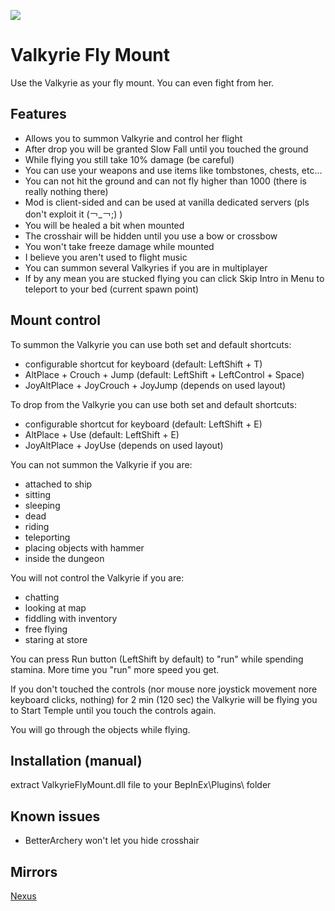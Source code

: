 ![](https://staticdelivery.nexusmods.com/mods/3667/images/headers/2520_1694647857.jpg)

# Valkyrie Fly Mount
Use the Valkyrie as your fly mount. You can even fight from her.

## Features
* Allows you to summon Valkyrie and control her flight
* After drop you will be granted Slow Fall until you touched the ground
* While flying you still take 10% damage (be careful)
* You can use your weapons and use items like tombstones, chests, etc...
* You can not hit the ground and can not fly higher than 1000 (there is really nothing there)
* Mod is client-sided and can be used at vanilla dedicated servers (pls don't exploit it (￢_￢;) )
* You will be healed a bit when mounted
* The crosshair will be hidden until you use a bow or crossbow
* You won't take freeze damage while mounted
* I believe you aren't used to flight music
* You can summon several Valkyries if you are in multiplayer
* If by any mean you are stucked flying you can click Skip Intro in Menu to teleport to your bed (current spawn point)

## Mount control
To summon the Valkyrie you can use both set and default shortcuts:
 * configurable shortcut for keyboard (default: LeftShift + T)
 * AltPlace + Crouch + Jump (default: LeftShift + LeftControl + Space)
 * JoyAltPlace + JoyCrouch + JoyJump (depends on used layout)

To drop from the Valkyrie you can use both set and default shortcuts:
 * configurable shortcut for keyboard (default: LeftShift + E)
 * AltPlace + Use (default: LeftShift + E)
 * JoyAltPlace + JoyUse (depends on used layout)

You can not summon the Valkyrie if you are:
 * attached to ship
 * sitting
 * sleeping
 * dead
 * riding
 * teleporting
 * placing objects with hammer
 * inside the dungeon

You will not control the Valkyrie if you are:
 * chatting
 * looking at map
 * fiddling with inventory
 * free flying
 * staring at store

You can press Run button (LeftShift by default) to "run" while spending stamina. More time you "run" more speed you get.

If you don't touched the controls (nor mouse nore joystick movement nore keyboard clicks, nothing) for 2 min (120 sec) the Valkyrie will be flying you to Start Temple until you touch the controls again.

You will go through the objects while flying.

## Installation (manual)
extract ValkyrieFlyMount.dll file to your BepInEx\Plugins\ folder

## Known issues
* BetterArchery won't let you hide crosshair

## Mirrors
[Nexus](https://www.nexusmods.com/valheim/mods/2520)